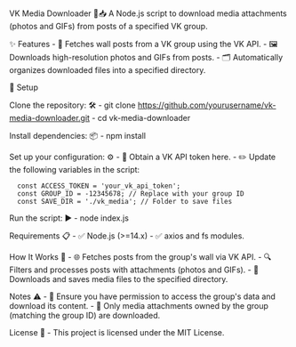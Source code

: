 VK Media Downloader 🎥📥
A Node.js script to download media attachments (photos and GIFs) from posts of a specified VK group.

✨ Features 
      - 📄 Fetches wall posts from a VK group using the VK API.
      - 🖼️ Downloads high-resolution photos and GIFs from posts.
      - 🗂️ Automatically organizes downloaded files into a specified directory.

🚀 Setup

Clone the repository: 🛠️ 
      - git clone https://github.com/yourusername/vk-media-downloader.git 
      - cd vk-media-downloader

Install dependencies: 📦 - npm install

Set up your configuration: ⚙️ - 🔑 Obtain a VK API token here. - ✏️ Update the following variables in the script:

      const ACCESS_TOKEN = 'your_vk_api_token';
      const GROUP_ID = -12345678; // Replace with your group ID
      const SAVE_DIR = './vk_media'; // Folder to save files

Run the script: ▶️ - node index.js

Requirements 📋 - ✅ Node.js (>=14.x) - ✅ axios and fs modules.

How It Works 📖 - 🌐 Fetches posts from the group's wall via VK API. - 🔍 Filters and processes posts with attachments (photos and GIFs). - 💾 Downloads and saves media files to the specified directory.

Notes ⚠️ - 🔐 Ensure you have permission to access the group's data and download its content. - 🎯 Only media attachments owned by the group (matching the group ID) are downloaded.

License 📜 - This project is licensed under the MIT License.
